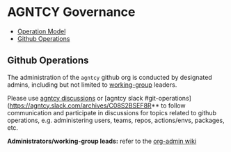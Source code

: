 # AGNTCY Governance

- [Operation Model](OPERATING_MODEL.md)
- [Github Operations](#github-operations)

## Github Operations

The administration of the `agntcy` github org is conducted by designated admins,
including but not limited to [working-group](working-groups/WORKING-GROUPS.md)
leaders.

Please use [agntcy discussions](https://github.com/orgs/agntcy/discussions) or
[agntcy slack #git-operations](https://agntcy.slack.com/archives/C08S2BSEF8R** to follow
communication and participate in discussions for topics related to github
operations, e.g. administering users, teams, repos, actions/envs, packages, etc.

**Administrators/working-group leads:** refer to the [org-admin wiki](https://github.com/agntcy/org-admin/wiki)

